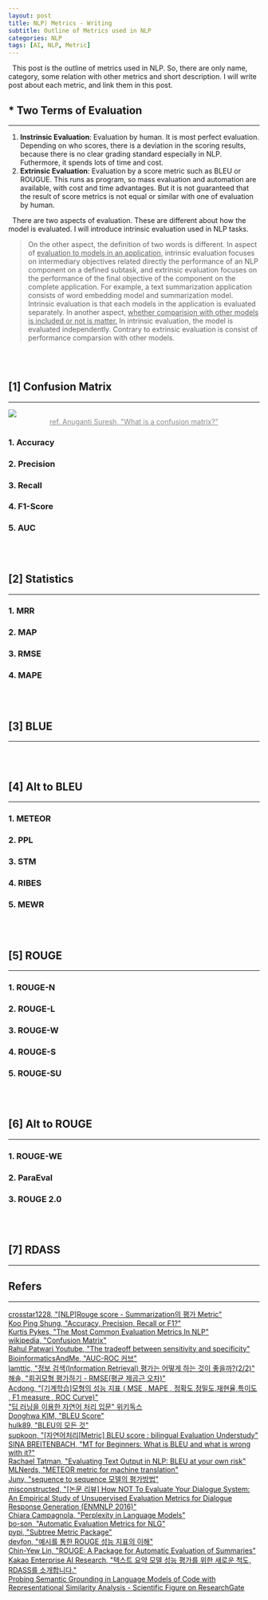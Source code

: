 ```yaml
---
layout: post
title: NLP) Metrics - Writing
subtitle: Outline of Metrics used in NLP
categories: NLP
tags: [AI, NLP, Metric]
---
```

&nbsp;&nbsp;This post is the outline of metrics used in NLP. So, there are only name, category, some relation with other metrics and short description. I will write post about each metric, and link them in this post.

## * Two Terms of Evaluation
<hr>

1. <b>Instrinsic Evaluation</b>: Evaluation by human. It is most perfect evaluation. Depending on who scores, there is a deviation in the scoring results, because there is no clear grading standard especially in NLP. Futhermore, it spends lots of time and cost.
2. <b>Extrinsic Evaluation</b>: Evaluation by a score metric such as BLEU or ROUGUE. This runs as program, so mass evaluation and automation are available, with cost and time advantages. But it is not guaranteed that the result of score metrics is not equal or similar with one of evaluation by human.

&nbsp;&nbsp;There are two aspects of evaluation. These are different about how the model is evaluated. I will introduce intrinsic evaluation used in NLP tasks.
> On the other aspect, the definition of two words is different. In aspect of <u>evaluation to models in an application</u>, intrinsic evaluation focuses on intermediary objectives related directly the performance of an NLP component on a defined subtask, and extrinsic evaluation focuses on the performance of the final objective of the component on the complete application. For example, a text summarization application consists of word embedding model and summarization model. Intrinsic evaluation is that each models in the application is evaluated separately. In another aspect, <u>whether comparision with other models is included or not is matter.</u> In intrinsic evaluation, the model is evaluated independently. Contrary to extrinsic evaluation is consist of performance comparsion with other models.

<br/><br/>

## [1] Confusion Matrix
<hr>
<img src = "https://user-images.githubusercontent.com/80208196/212989316-725128cd-4112-4365-83cd-b5be12340ca6.png">
<center><span style = "opacity:0.5"><a href = "https://medium.com/analytics-vidhya/what-is-a-confusion-matrix-d1c0f8feda5">ref. Anuganti Suresh, "What is a confusion matrix?"</a></span></center>

### 1. Accuracy
### 2. Precision
### 3. Recall
### 4. F1-Score
### 5. AUC

<br/><br/>

## [2] Statistics
<hr>

### 1. MRR
### 2. MAP
### 3. RMSE
### 4. MAPE

<br/><br/>

## [3] BLUE
<hr>

<br/><br/>

## [4] Alt to BLEU
<hr>

### 1. METEOR
### 2. PPL
### 3. STM
### 4. RIBES
### 5. MEWR

<br/><br/>

## [5] ROUGE
<hr>

### 1. ROUGE-N
### 2. ROUGE-L
### 3. ROUGE-W
### 4. ROUGE-S
### 5. ROUGE-SU

<br/><br/>

## [6] Alt to ROUGE
<hr>

### 1. ROUGE-WE
### 2. ParaEval
### 3. ROUGE 2.0

<br/><br/>

## [7] RDASS
<hr>

## Refers
<hr>

<a href = "https://velog.io/@crosstar1228/NLPRouge-score-Summarization%EC%9D%98-%ED%8F%89%EA%B0%80-Metric">crosstar1228, "[NLP]Rouge score - Summarization의 평가 Metric"</a><br/>
<a href = "https://towardsdatascience.com/accuracy-precision-recall-or-f1-331fb37c5cb9">Koo Ping Shung, "Accuracy, Precision, Recall or F1?"</a><br/>
<a href = "https://towardsdatascience.com/the-most-common-evaluation-metrics-in-nlp-ced6a763ac8b">Kurtis Pykes, "The Most Common Evaluation Metrics In NLP"</a><br/>
<a href = "https://en.wikipedia.org/wiki/Confusion_matrix">wikipedia, "Confusion Matrix"</a><br/>
<a href = "https://www.youtube.com/watch?v=vtYDyGGeQyo">Rahul Patwari Youtube, "The tradeoff between sensitivity and specificity"</a><br/>
<a href = "https://bioinformaticsandme.tistory.com/328">BioinformaticsAndMe, "AUC-ROC 커브"</a><br/>
<a href = "https://lamttic.github.io/2020/03/20/01.html">Iamttic, "정보 검색(Information Retrieval) 평가는 어떻게 하는 것이 좋을까?(2/2)"</a><br/>
<a href = "https://blog.naver.com/PostView.naver?blogId=owl6615&logNo=221537580561&redirect=Dlog&widgetTypeCall=true&directAccess=false">해솔, "회귀모형 평가하기 - RMSE(평균 제곱근 오차)"</a><br/>
<a href = "https://acdongpgm.tistory.com/102">Acdong, "[기계학습]모형의 성능 지표 ( MSE , MAPE , 정확도,정밀도,재현율,특이도 , F1 measure , ROC Curve)"</a><br/>
<a href = "https://wikidocs.net/book/2155">"딥 러닝을 이용한 자연어 처리 입문" 위키독스</a><br/>
<a href = "https://donghwa-kim.github.io/BLEU.html">Donghwa KIM, "BLEU Score"</a><br/>
<a href = "https://hulk89.github.io/neural%20machine%20translation/2017/06/05/BLEU/">hulk89, "BLEU의 모든 것"</a><br/>
<a href = "https://supkoon.tistory.com/18">supkoon, "[자연어처리[Metric] BLEU score : bilingual Evaluation Understudy"</a><br/>
<a href = "https://www.lengoo.com/blog/mt-for-beginners-what-is-bleu-and-what-is-wrong-with-it/">SINA BREITENBACH, "MT for Beginners: What is BLEU and what is wrong with it?"</a><br/>
<a href = "https://towardsdatascience.com/evaluating-text-output-in-nlp-bleu-at-your-own-risk-e8609665a213">Rachael Tatman, "Evaluating Text Output in NLP: BLEU at your own risk"</a><br/>
<a href = "https://machinelearninginterview.com/topics/machine-learning/meteor-for-machine-translation/">MLNerds, "METEOR metric for machine translation"</a><br/>
<a href = "https://m.blog.naver.com/PostView.naver?isHttpsRedirect=true&blogId=datajuny&logNo=221565052342">Juny, "sequence to sequence 모델의 평가방법"</a><br/>
<a href = "https://misconstructed.tistory.com/64">misconstructed, "[논문 리뷰] How NOT To Evaluate Your Dialogue System: An Empirical Study of Unsupervised Evaluation Metrics for Dialogue Response Generation (ENMNLP 2016)"</a><br/>
<a href = "https://towardsdatascience.com/perplexity-in-language-models-87a196019a94">Chiara Campagnola, "Perplexity in Language Models"</a><br/>
<a href = "https://bo-son.github.io/2019/05/19/nlg_metrics/">bo-son, "Automatic Evaluation Metrics for NLG"</a><br/>
<a href = "https://pypi.org/project/subtree-metric/">pypi, "Subtree Metric Package"</a><br/>
<a href = "https://huffon.github.io/2019/12/07/rouge/">devfon, "예시를 통한 ROUGE 성능 지표의 이해"</a><br/>
<a href = "https://pdfs.semanticscholar.org/60b0/5f32c32519a809f21642ef1eb3eaf3848008.pdf">Chin-Yew Lin, "ROUGE: A Package for Automatic Evaluation of Summaries"</a><br/>
<a href = "https://kakaoenterprise.github.io/deepdive/210729#edc6:fn-back:1">Kakao Enterprise AI Research, "텍스트 요약 모델 성능 평가를 위한 새로운 척도, RDASS를 소개합니다."</a><br/>
<a href = "https://www.researchgate.net/figure/Difference-between-extrinsic-and-intrinsic-evaluation-for-semantic-grounding-in-language_fig1_362089773">Probing Semantic Grounding in Language Models of Code with Representational Similarity Analysis - Scientific Figure on ResearchGate</a><br/>
<a href = ""></a><br/>
